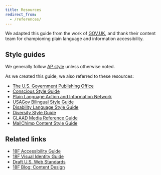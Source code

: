 ```yaml
---
title: Resources
redirect_from:
  - /references/
---
```

We adapted this guide from the work of [GOV.UK](https://www.gov.uk/guidance/content-design), and thank their content team for championing plain language and information accessibility.

## Style guides

We generally follow [AP style](https://www.apstylebook.com/) unless otherwise noted.

As we created this guide, we also referred to these resources:

* [The U.S. Government Publishing Office](https://www.gpo.gov/)
* [Conscious Style Guide](http://consciousstyleguide.com/)
* [Plain Language Action and Information Network](http://www.plainlanguage.gov/)
* [USAGov Bilingual Style Guide](https://www.usa.gov/style-guide/table-of-contents)
* [Disability Language Style Guide](http://ncdj.org/style-guide/)
* [Diversity Style Guide](http://www.diversitystyleguide.com/)
* [GLAAD Media Reference Guide](http://www.glaad.org/reference)
* [MailChimp Content Style Guide](http://styleguide.mailchimp.com/)

## Related links

* [18F Accessibility Guide](https://pages.18f.gov/accessibility/)
* [18F Visual Identity Guide](https://pages.18f.gov/brand/)
* [Draft U.S. Web Standards](https://standards.usa.gov/)
* [18F Blog: Content Design](https://18f.gsa.gov/tags/content-design/)
